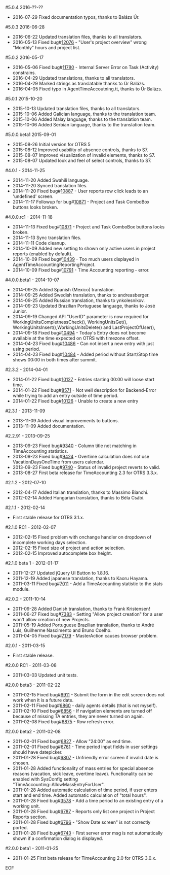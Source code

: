 #5.0.4 2016-??-??
 - 2016-07-29 Fixed documentation typos, thanks to Balázs Úr.

#5.0.3 2016-06-28
 - 2016-06-22 Updated translation files, thanks to all translators.
 - 2016-05-13 Fixed bug#[12076](http://bugs.otrs.org/show_bug.cgi?id=12076) - "User's project overview" wrong "Monthly" hours and project list.

#5.0.2 2016-05-17
 - 2016-05-06 Fixed bug#[11780](http://bugs.otrs.org/show_bug.cgi?id=11780) - Internal Server Error on Task (Activity) constrains.
 - 2016-04-29 Updated translations, thanks to all translators.
 - 2016-04-29 Marked strings as translatable thanks to Úr Balázs.
 - 2016-04-05 Fixed typo in AgentTimeAccoutning.tt, thanks to Úr Balázs.

#5.0.1 2015-10-20
 - 2015-10-13 Updated translation files, thanks to all translators.
 - 2015-10-06 Added Galician language, thanks to the translation team.
 - 2015-10-06 Added Malay language, thanks to the translation team.
 - 2015-10-06 Added Serbian language, thanks to the translation team.

#5.0.0.beta1 2015-09-01
 - 2015-08-26 Initial version for OTRS 5
 - 2015-08-12 Improved usability of absence controls, thanks to S7.
 - 2015-08-07 Improved visualization of invalid elements, thanks to S7.
 - 2015-08-07 Updated look and feel of select controls, thanks to S7.

#4.0.1 - 2014-11-25
 - 2014-11-20 Added Swahili language.
 - 2014-11-20 Synced translation files.
 - 2014-11-20 Fixed bug#[10887](http://bugs.otrs.org/show_bug.cgi?id=10887) - User reports row click leads to an 'undefined' screen.
 - 2014-11-17 Followup for bug#[10871](http://bugs.otrs.org/show_bug.cgi?id=10871) - Project and Task ComboBox buttons looks broken.

#4.0.0.rc1 - 2014-11-18
 - 2014-11-13 Fixed bug#[10871](http://bugs.otrs.org/show_bug.cgi?id=10871) - Project and Task ComboBox buttons looks broken.
 - 2014-11-13 Sync translation files.
 - 2014-11-11 Code cleanup.
 - 2014-10-09 Added new setting to shown only active users in project reports (enabled by default).
 - 2014-10-09 Fixed bug#[10439](http://bugs.otrs.org/show_bug.cgi?id=10439) - Too much users displayed in AgentTimeAccountingReportingProject.
 - 2014-10-09 Fixed bug#[10791](http://bugs.otrs.org/show_bug.cgi?id=10791) - Time Accounting reporting - error.

#4.0.0.beta1 - 2014-10-07
 - 2014-09-25 Added Spanish (Mexico) translation.
 - 2014-09-25 Added Swedish translation, thanks to andreasberger.
 - 2014-09-25 Added Russian translation, thanks to ynkolesnikov.
 - 2014-09-23 Updated Brazilian Portuguese language, thanks to José Junior.
 - 2014-09-19 Changed API "UserID" parameter is now required for WorkingUnitsCompletnessCheck(), WorkingUnitsGet(), WorkingUnitsInsert(),WorkingUnitsDelete() and LastProjectOfUser(),
 - 2014-09-18 Fixed bug#[10494](http://bugs.otrs.org/show_bug.cgi?id=10494) - Today's Entry does not become available at the time expected on OTRS with timezone offset.
 - 2014-04-23 Fixed bug#[10486](http://bugs.otrs.org/show_bug.cgi?id=10486) - Can not insert a new entry with just using period.
 - 2014-04-23 Fixed bug#[10484](http://bugs.otrs.org/show_bug.cgi?id=10484) - Added period without Start/Stop time shows 00:00 in both times after summit.

#2.3.2 - 2014-04-01
 - 2014-01-22 Fixed bug#[10127](http://bugs.otrs.org/show_bug.cgi?id=10127) - Entries starting 00:00 will loose start time.
 - 2014-01-22 Fixed bug#[8571](http://bugs.otrs.org/show_bug.cgi?id=8571) - Not well description for Backend-Error while trying to add an entry outside of time period.
 - 2014-01-22 Fixed bug#[10126](http://bugs.otrs.org/show_bug.cgi?id=10126) - Unable to create a new entry

#2.3.1 - 2013-11-09
 - 2013-11-09 Added visual improvements to buttons.
 - 2013-11-09 Added documentation.

#2.2.91 - 2013-09-25
 - 2013-09-23 Fixed bug#[9340](http://bugs.otrs.org/show_bug.cgi?id=9340) - Column title not matching in TimeAccounting statistics.
 - 2013-09-23 Fixed bug#[9424](http://bugs.otrs.org/show_bug.cgi?id=9424) - Overtime calculation does not use VacationDaysOneTime from users calendar.
 - 2013-09-23 Fixed bug#[9740](http://bugs.otrs.org/show_bug.cgi?id=9740) - Status of invalid project reverts to valid.
 - 2013-08-27 First beta release for TimeAccounting 2.3 for OTRS 3.3.x.

#2.1.2 - 2012-07-10
 - 2012-04-17 Added Italian translation, thanks to Massimo Bianchi.
 - 2012-02-14 Added Hungarian translation, thanks to Béla Csábi.

#2.1.1 - 2012-02-14
 - First stable release for OTRS 3.1.x.

#2.1.0 RC1 - 2012-02-07
 - 2012-02-15 Fixed problem with onchange handler on dropdown of incomplete working days selection.
 - 2012-02-15 Fixed size of project and action selection.
 - 2012-02-15 Improved autocomplete box height.

#2.1.0 beta 1 - 2012-01-17
 - 2011-12-27 Updated jQuery UI Button to 1.8.16.
 - 2011-12-19 Added japanese translation, thanks to Kaoru Hayama.
 - 2011-03-11 Fixed bug#[7011](http://bugs.otrs.org/show_bug.cgi?id=7011) - Add a TimeAccounting statistic to the stats module.

#2.0.2 - 2011-10-14
 - 2011-09-28 Added Danish translation, thanks to Frank Kristensen!
 - 2011-06-27 Fixed bug#[7383](http://bugs.otrs.org/show_bug.cgi?id=7383) - Setting "Allow project creation" for a user won't allow creation of new Projects.
 - 2011-05-19 Added Portuguese Brazilian translation, thanks to André Luis, Guilherme Nascimento and Bruno Coelho.
 - 2011-04-05 Fixed bug#[7179](http://bugs.otrs.org/show_bug.cgi?id=7179) - MasterAction causes browser problem.

#2.0.1 - 2011-03-15
 - First stable release.

#2.0.0 RC1 - 2011-03-08
 - 2011-03-03 Updated unit tests.

#2.0.0 beta3 - 2011-02-22
 - 2011-02-15 Fixed bug#[6911](http://bugs.otrs.org/show_bug.cgi?id=6911) - Submit the form in the edit screen does not work when it is a future date.
 - 2011-02-11 Fixed bug#[6860](http://bugs.otrs.org/show_bug.cgi?id=6860) - daily agents details (that is not myself).
 - 2011-02-10 Fixed bug#[6856](http://bugs.otrs.org/show_bug.cgi?id=6856) - If navigation elements are turned off because of missing TA entries, they are never turned on again.
 - 2011-02-08 Fixed bug#[6875](http://bugs.otrs.org/show_bug.cgi?id=6875) - Row refresh error.

#2.0.0 beta2 - 2011-02-08
 - 2011-02-01 Fixed bug#[6827](http://bugs.otrs.org/show_bug.cgi?id=6827) - Allow "24:00" as end time.
 - 2011-02-01 Fixed bug#[6761](http://bugs.otrs.org/show_bug.cgi?id=6761) - Time period input fields in user settings should have datepicker.
 - 2011-01-28 Fixed bug#[6807](http://bugs.otrs.org/show_bug.cgi?id=6807) - Unfriendly error screen if invalid date is chosen.
 - 2011-01-28 Added functionality of mass entries for special absence reasons (vacation, sick leave, overtime leave).
              Functionality can be enabled with SysConfig setting "TimeAccounting::AllowMassEntryForUser".
 - 2011-01-28 Added automatic calculation of time period, if user enters start and end time. Added automatic calculation of "total hours".
 - 2011-01-28 Fixed bug#[3578](http://bugs.otrs.org/show_bug.cgi?id=3578) - Add a time period to an existing entry of a working unit.
 - 2011-01-28 Fixed bug#[6787](http://bugs.otrs.org/show_bug.cgi?id=6787) - Reports only list one project in Project Reports section.
 - 2011-01-28 Fixed bug#[6796](http://bugs.otrs.org/show_bug.cgi?id=6796) - "Show Date screen" is not correctly ported.
 - 2011-01-28 Fixed bug#[6743](http://bugs.otrs.org/show_bug.cgi?id=6743) - First server error msg is not automatically shown if a confirmation dialog is displayed.

#2.0.0 beta1 - 2011-01-25
 - 2011-01-25 First beta release for TimeAccounting 2.0 for OTRS 3.0.x.


EOF
